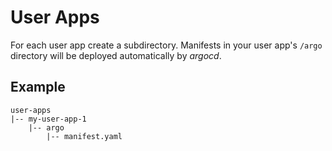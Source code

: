 # User Apps
For each user app create a subdirectory. Manifests in your user app's `/argo` directory will be deployed automatically by *argocd*. 

## Example
```
user-apps
|-- my-user-app-1
    |-- argo
        |-- manifest.yaml
```
